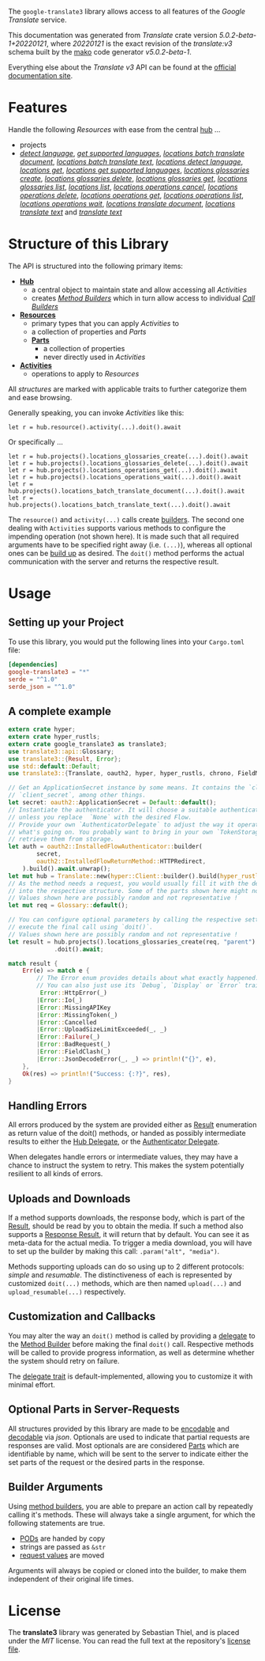 <!---
DO NOT EDIT !
This file was generated automatically from 'src/generator/templates/api/README.md.mako'
DO NOT EDIT !
-->
The `google-translate3` library allows access to all features of the *Google Translate* service.

This documentation was generated from *Translate* crate version *5.0.2-beta-1+20220121*, where *20220121* is the exact revision of the *translate:v3* schema built by the [mako](http://www.makotemplates.org/) code generator *v5.0.2-beta-1*.

Everything else about the *Translate* *v3* API can be found at the
[official documentation site](https://cloud.google.com/translate/docs/quickstarts).
# Features

Handle the following *Resources* with ease from the central [hub](https://docs.rs/google-translate3/5.0.2-beta-1+20220121/google_translate3/Translate) ... 

* projects
 * [*detect language*](https://docs.rs/google-translate3/5.0.2-beta-1+20220121/google_translate3/api::ProjectDetectLanguageCall), [*get supported languages*](https://docs.rs/google-translate3/5.0.2-beta-1+20220121/google_translate3/api::ProjectGetSupportedLanguageCall), [*locations batch translate document*](https://docs.rs/google-translate3/5.0.2-beta-1+20220121/google_translate3/api::ProjectLocationBatchTranslateDocumentCall), [*locations batch translate text*](https://docs.rs/google-translate3/5.0.2-beta-1+20220121/google_translate3/api::ProjectLocationBatchTranslateTextCall), [*locations detect language*](https://docs.rs/google-translate3/5.0.2-beta-1+20220121/google_translate3/api::ProjectLocationDetectLanguageCall), [*locations get*](https://docs.rs/google-translate3/5.0.2-beta-1+20220121/google_translate3/api::ProjectLocationGetCall), [*locations get supported languages*](https://docs.rs/google-translate3/5.0.2-beta-1+20220121/google_translate3/api::ProjectLocationGetSupportedLanguageCall), [*locations glossaries create*](https://docs.rs/google-translate3/5.0.2-beta-1+20220121/google_translate3/api::ProjectLocationGlossaryCreateCall), [*locations glossaries delete*](https://docs.rs/google-translate3/5.0.2-beta-1+20220121/google_translate3/api::ProjectLocationGlossaryDeleteCall), [*locations glossaries get*](https://docs.rs/google-translate3/5.0.2-beta-1+20220121/google_translate3/api::ProjectLocationGlossaryGetCall), [*locations glossaries list*](https://docs.rs/google-translate3/5.0.2-beta-1+20220121/google_translate3/api::ProjectLocationGlossaryListCall), [*locations list*](https://docs.rs/google-translate3/5.0.2-beta-1+20220121/google_translate3/api::ProjectLocationListCall), [*locations operations cancel*](https://docs.rs/google-translate3/5.0.2-beta-1+20220121/google_translate3/api::ProjectLocationOperationCancelCall), [*locations operations delete*](https://docs.rs/google-translate3/5.0.2-beta-1+20220121/google_translate3/api::ProjectLocationOperationDeleteCall), [*locations operations get*](https://docs.rs/google-translate3/5.0.2-beta-1+20220121/google_translate3/api::ProjectLocationOperationGetCall), [*locations operations list*](https://docs.rs/google-translate3/5.0.2-beta-1+20220121/google_translate3/api::ProjectLocationOperationListCall), [*locations operations wait*](https://docs.rs/google-translate3/5.0.2-beta-1+20220121/google_translate3/api::ProjectLocationOperationWaitCall), [*locations translate document*](https://docs.rs/google-translate3/5.0.2-beta-1+20220121/google_translate3/api::ProjectLocationTranslateDocumentCall), [*locations translate text*](https://docs.rs/google-translate3/5.0.2-beta-1+20220121/google_translate3/api::ProjectLocationTranslateTextCall) and [*translate text*](https://docs.rs/google-translate3/5.0.2-beta-1+20220121/google_translate3/api::ProjectTranslateTextCall)




# Structure of this Library

The API is structured into the following primary items:

* **[Hub](https://docs.rs/google-translate3/5.0.2-beta-1+20220121/google_translate3/Translate)**
    * a central object to maintain state and allow accessing all *Activities*
    * creates [*Method Builders*](https://docs.rs/google-translate3/5.0.2-beta-1+20220121/google_translate3/client::MethodsBuilder) which in turn
      allow access to individual [*Call Builders*](https://docs.rs/google-translate3/5.0.2-beta-1+20220121/google_translate3/client::CallBuilder)
* **[Resources](https://docs.rs/google-translate3/5.0.2-beta-1+20220121/google_translate3/client::Resource)**
    * primary types that you can apply *Activities* to
    * a collection of properties and *Parts*
    * **[Parts](https://docs.rs/google-translate3/5.0.2-beta-1+20220121/google_translate3/client::Part)**
        * a collection of properties
        * never directly used in *Activities*
* **[Activities](https://docs.rs/google-translate3/5.0.2-beta-1+20220121/google_translate3/client::CallBuilder)**
    * operations to apply to *Resources*

All *structures* are marked with applicable traits to further categorize them and ease browsing.

Generally speaking, you can invoke *Activities* like this:

```Rust,ignore
let r = hub.resource().activity(...).doit().await
```

Or specifically ...

```ignore
let r = hub.projects().locations_glossaries_create(...).doit().await
let r = hub.projects().locations_glossaries_delete(...).doit().await
let r = hub.projects().locations_operations_get(...).doit().await
let r = hub.projects().locations_operations_wait(...).doit().await
let r = hub.projects().locations_batch_translate_document(...).doit().await
let r = hub.projects().locations_batch_translate_text(...).doit().await
```

The `resource()` and `activity(...)` calls create [builders][builder-pattern]. The second one dealing with `Activities` 
supports various methods to configure the impending operation (not shown here). It is made such that all required arguments have to be 
specified right away (i.e. `(...)`), whereas all optional ones can be [build up][builder-pattern] as desired.
The `doit()` method performs the actual communication with the server and returns the respective result.

# Usage

## Setting up your Project

To use this library, you would put the following lines into your `Cargo.toml` file:

```toml
[dependencies]
google-translate3 = "*"
serde = "^1.0"
serde_json = "^1.0"
```

## A complete example

```Rust
extern crate hyper;
extern crate hyper_rustls;
extern crate google_translate3 as translate3;
use translate3::api::Glossary;
use translate3::{Result, Error};
use std::default::Default;
use translate3::{Translate, oauth2, hyper, hyper_rustls, chrono, FieldMask};

// Get an ApplicationSecret instance by some means. It contains the `client_id` and 
// `client_secret`, among other things.
let secret: oauth2::ApplicationSecret = Default::default();
// Instantiate the authenticator. It will choose a suitable authentication flow for you, 
// unless you replace  `None` with the desired Flow.
// Provide your own `AuthenticatorDelegate` to adjust the way it operates and get feedback about 
// what's going on. You probably want to bring in your own `TokenStorage` to persist tokens and
// retrieve them from storage.
let auth = oauth2::InstalledFlowAuthenticator::builder(
        secret,
        oauth2::InstalledFlowReturnMethod::HTTPRedirect,
    ).build().await.unwrap();
let mut hub = Translate::new(hyper::Client::builder().build(hyper_rustls::HttpsConnectorBuilder::new().with_native_roots().https_or_http().enable_http1().enable_http2().build()), auth);
// As the method needs a request, you would usually fill it with the desired information
// into the respective structure. Some of the parts shown here might not be applicable !
// Values shown here are possibly random and not representative !
let mut req = Glossary::default();

// You can configure optional parameters by calling the respective setters at will, and
// execute the final call using `doit()`.
// Values shown here are possibly random and not representative !
let result = hub.projects().locations_glossaries_create(req, "parent")
             .doit().await;

match result {
    Err(e) => match e {
        // The Error enum provides details about what exactly happened.
        // You can also just use its `Debug`, `Display` or `Error` traits
         Error::HttpError(_)
        |Error::Io(_)
        |Error::MissingAPIKey
        |Error::MissingToken(_)
        |Error::Cancelled
        |Error::UploadSizeLimitExceeded(_, _)
        |Error::Failure(_)
        |Error::BadRequest(_)
        |Error::FieldClash(_)
        |Error::JsonDecodeError(_, _) => println!("{}", e),
    },
    Ok(res) => println!("Success: {:?}", res),
}

```
## Handling Errors

All errors produced by the system are provided either as [Result](https://docs.rs/google-translate3/5.0.2-beta-1+20220121/google_translate3/client::Result) enumeration as return value of
the doit() methods, or handed as possibly intermediate results to either the 
[Hub Delegate](https://docs.rs/google-translate3/5.0.2-beta-1+20220121/google_translate3/client::Delegate), or the [Authenticator Delegate](https://docs.rs/yup-oauth2/*/yup_oauth2/trait.AuthenticatorDelegate.html).

When delegates handle errors or intermediate values, they may have a chance to instruct the system to retry. This 
makes the system potentially resilient to all kinds of errors.

## Uploads and Downloads
If a method supports downloads, the response body, which is part of the [Result](https://docs.rs/google-translate3/5.0.2-beta-1+20220121/google_translate3/client::Result), should be
read by you to obtain the media.
If such a method also supports a [Response Result](https://docs.rs/google-translate3/5.0.2-beta-1+20220121/google_translate3/client::ResponseResult), it will return that by default.
You can see it as meta-data for the actual media. To trigger a media download, you will have to set up the builder by making
this call: `.param("alt", "media")`.

Methods supporting uploads can do so using up to 2 different protocols: 
*simple* and *resumable*. The distinctiveness of each is represented by customized 
`doit(...)` methods, which are then named `upload(...)` and `upload_resumable(...)` respectively.

## Customization and Callbacks

You may alter the way an `doit()` method is called by providing a [delegate](https://docs.rs/google-translate3/5.0.2-beta-1+20220121/google_translate3/client::Delegate) to the 
[Method Builder](https://docs.rs/google-translate3/5.0.2-beta-1+20220121/google_translate3/client::CallBuilder) before making the final `doit()` call. 
Respective methods will be called to provide progress information, as well as determine whether the system should 
retry on failure.

The [delegate trait](https://docs.rs/google-translate3/5.0.2-beta-1+20220121/google_translate3/client::Delegate) is default-implemented, allowing you to customize it with minimal effort.

## Optional Parts in Server-Requests

All structures provided by this library are made to be [encodable](https://docs.rs/google-translate3/5.0.2-beta-1+20220121/google_translate3/client::RequestValue) and 
[decodable](https://docs.rs/google-translate3/5.0.2-beta-1+20220121/google_translate3/client::ResponseResult) via *json*. Optionals are used to indicate that partial requests are responses 
are valid.
Most optionals are are considered [Parts](https://docs.rs/google-translate3/5.0.2-beta-1+20220121/google_translate3/client::Part) which are identifiable by name, which will be sent to 
the server to indicate either the set parts of the request or the desired parts in the response.

## Builder Arguments

Using [method builders](https://docs.rs/google-translate3/5.0.2-beta-1+20220121/google_translate3/client::CallBuilder), you are able to prepare an action call by repeatedly calling it's methods.
These will always take a single argument, for which the following statements are true.

* [PODs][wiki-pod] are handed by copy
* strings are passed as `&str`
* [request values](https://docs.rs/google-translate3/5.0.2-beta-1+20220121/google_translate3/client::RequestValue) are moved

Arguments will always be copied or cloned into the builder, to make them independent of their original life times.

[wiki-pod]: http://en.wikipedia.org/wiki/Plain_old_data_structure
[builder-pattern]: http://en.wikipedia.org/wiki/Builder_pattern
[google-go-api]: https://github.com/google/google-api-go-client

# License
The **translate3** library was generated by Sebastian Thiel, and is placed 
under the *MIT* license.
You can read the full text at the repository's [license file][repo-license].

[repo-license]: https://github.com/Byron/google-apis-rsblob/main/LICENSE.md

